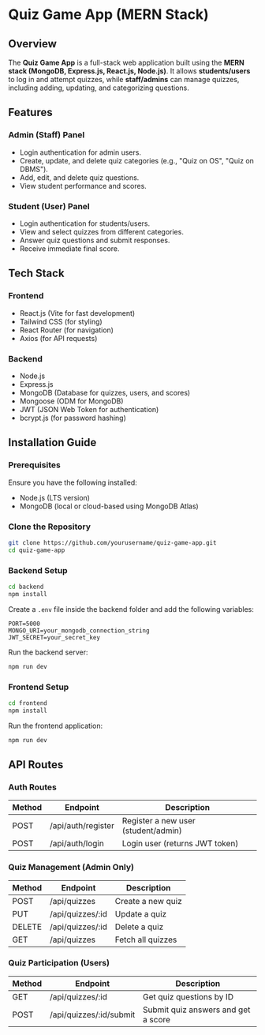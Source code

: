 # Quiz Game App (MERN Stack)

## Overview
The **Quiz Game App** is a full-stack web application built using the **MERN stack (MongoDB, Express.js, React.js, Node.js)**. It allows **students/users** to log in and attempt quizzes, while **staff/admins** can manage quizzes, including adding, updating, and categorizing questions.

## Features
### Admin (Staff) Panel
- Login authentication for admin users.
- Create, update, and delete quiz categories (e.g., "Quiz on OS", "Quiz on DBMS").
- Add, edit, and delete quiz questions.
- View student performance and scores.

### Student (User) Panel
- Login authentication for students/users.
- View and select quizzes from different categories.
- Answer quiz questions and submit responses.
- Receive immediate final score.

## Tech Stack
### Frontend
- React.js (Vite for fast development)
- Tailwind CSS (for styling)
- React Router (for navigation)
- Axios (for API requests)

### Backend
- Node.js
- Express.js
- MongoDB (Database for quizzes, users, and scores)
- Mongoose (ODM for MongoDB)
- JWT (JSON Web Token for authentication)
- bcrypt.js (for password hashing)

## Installation Guide

### Prerequisites
Ensure you have the following installed:
- Node.js (LTS version)
- MongoDB (local or cloud-based using MongoDB Atlas)

### Clone the Repository
```sh
git clone https://github.com/yourusername/quiz-game-app.git
cd quiz-game-app
```

### Backend Setup
```sh
cd backend
npm install
```

Create a `.env` file inside the backend folder and add the following variables:
```env
PORT=5000
MONGO_URI=your_mongodb_connection_string
JWT_SECRET=your_secret_key
```

Run the backend server:
```sh
npm run dev
```

### Frontend Setup
```sh
cd frontend
npm install
```

Run the frontend application:
```sh
npm run dev
```

## API Routes

### Auth Routes
| Method | Endpoint      | Description |
|--------|-------------|-------------|
| POST   | /api/auth/register | Register a new user (student/admin) |
| POST   | /api/auth/login    | Login user (returns JWT token) |

### Quiz Management (Admin Only)
| Method | Endpoint | Description |
|--------|---------|-------------|
| POST   | /api/quizzes | Create a new quiz |
| PUT    | /api/quizzes/:id | Update a quiz |
| DELETE | /api/quizzes/:id | Delete a quiz |
| GET    | /api/quizzes | Fetch all quizzes |

### Quiz Participation (Users)
| Method | Endpoint | Description |
|--------|---------|-------------|
| GET    | /api/quizzes/:id | Get quiz questions by ID |
| POST   | /api/quizzes/:id/submit | Submit quiz answers and get a score |

